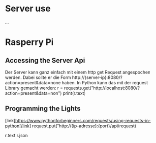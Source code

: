 # Server use
...

# Rasperry Pi 

## Accessing the Server Api
Der Server kann ganz einfach mit einem http get Request angespochen werden. Dabei sollte er die Form http://{server-ip}:8080/?action=present&data=none haben. In Python kann das mit der request Library gemacht werden:
r = requests.get("http://localhost:8080/?action=present&data=non")
print(r.text)

## Programming the Lights
[link]https://www.pythonforbeginners.com/requests/using-requests-in-python[/link]
request.put("http://{ip-adresse}:{port}/api/request)

r.text
r.json

